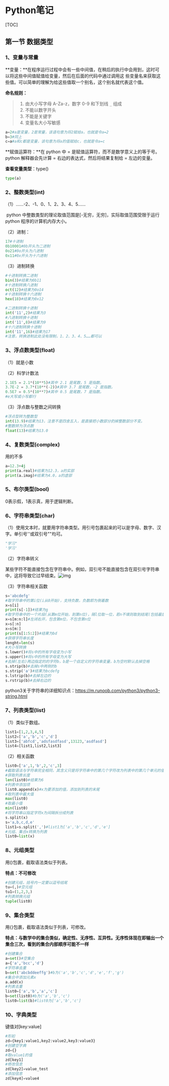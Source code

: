 # Python笔记

[TOC]



## 第一节 	数据类型

### 1、变量与常量

**变量：**在程序运行过程中会有一些中间值，在稍后的执行中会用到，这时可以将这些中间值赋值给变量，然后在后面的代码中通过调用这			些变量名来获取这些值。可以简单的理解为给这些值取一个别名，这个别名就代表这个值。

**命名规则：**

> 1. 由大小写字母 A-Za-z，数字 0-9 和下划线 `_` 组成
> 2. 不能以数字开头
> 3. 不能是关键字
> 4. 变量名大小写敏感

```python
a=2#a是变量，2是常量，该语句意为将2赋给a，也就是令a=2
b=3#同上
c=a#a和c都是变量，该句意为将a的值赋给c，也就是令a=c
```

**赋值运算符：**在 python 中 = 是赋值运算符，而不是数学意义上的等于号。python 解释器会先计算 = 右边的表达式，然后将结果复制给 = 						左边的变量。

**查看变量类型**：type()

```python
type(a)
```

### 2、整数类型(int)

（1）……-2、-1、0、1、2、3、4、5……

​		python 中整数类型的理论取值范围是[-无穷，无穷]，实际取值范围受限于运行 python 程序的计算机内存大小。

（2）进制：

```python
17#十进制
0b10001#0b开头为二进制
0o21#0o开头为八进制
0x11#0x开头为十六进制
```

（3）进制转换

```python
#十进制转换二进制
bin(3)#结果为0b11
#十进制转换八进制
oct(12)#结果为0o14
#十进制转换十六进制
hex(18)#结果为0x12
```

```python
#二进制转换十进制
int('11',2)#结果为3
#八进制转换十进制
int('11',8)#结果为9
#十六进制转换十进制
int('11',16)#结果为17
#注意，转换进制此处没有限制，1、2、3、4、5……都可以
```

### 3、浮点数类型(float)

（1）就是小数

（2）科学计数法

```python
2.1E5 = 2.1*(10**5)#其中 2.1 是尾数，5 是指数。
3.7E-2 = 3.7*(10**(-2))#其中 3.7 是尾数，-2 是指数。
0.5E7 = 0.5*(10**7)#其中 0.5 是尾数，7 是指数。
#e大写或小写都行
```

（3）浮点数与整数之间转换

```python
#浮点型转为整数型
int(13.9)#结果为13，注意不是四舍五入，是直接把小数部分扔掉整数部分不变。
#整数转为浮点数
float(13)#结果为13.0
```

### 4、复数类型(complex)

用的不多

```python
a=12.3+4j
print(a.real)#结果为12.3，a的实部
print(a.imag)#结果为4.0，a的虚部
```

### 5、布尔类型(bool)

0表示假，1表示真，用于逻辑判断。

### 6、字符串类型(char)

（1）使用文本时，就要用字符串类型。用引号包裹起来的可以是字母、数字、汉字。单引号''或双引号""均可。

```python
"学习"
'学习'
```

（2）字符串转义

某些字符不能直接包含在字符串中。例如，双引号不能直接包含在双引号字符串中，这将导致它过早结束。![img](https://img.jbzj.com/file_images/article/202009/2020090314165647.jpg)

（3）字符串相关函数

```python
s='abcdefg'
#取字符串中的第i位(i从0开始)，支持负数，负数即为倒着数
x=s[i]
print(s[-1])#结果为g
#取字符串中的一个片段(从第m位开始，到第n位)，隔l位取一位，若n不填则取到结尾(包括最后一位)，若m不填则从头开始取，l不填默认为1
x=s[m:n:l]#左闭右开，包含第m位，不包含第n位
x=s[:n]
x=s[m:]
print(s[1:5:2])#结果为bd
#获得字符串长度
lenght=len(s)
#大小写转换
s.lower()#将s中的所有字母变为小写
s.upper()#将s中的所有字母变为大写
#去掉(左右)两边指定的的字符b，b是一个自定义的字符串变量，b为空时默认去掉空格
s.strip(b)#去掉s中两侧的b
s.strip('a')#结果为bcdefg
s.lstrip(b)#去掉左边的
s.rstrip(b)#去掉右边的
```

python3关于字符串的详细知识点：https://m.runoob.com/python3/python3-string.html

### 7、列表类型(list)

（1）类似于数组。

```python
list1=[1,2,3,4,5]
list2=['a','b','c','d']
list3=['abfcd','adsfasdfasd',13123,'asdfasd']
list4=[list1,list2,list3]
```

（2）相关函数

```python
list0=['a',1,'b',2,'c',3]
#截取语法与字符串完全相同，其含义只是将字符串中的第几个字符改为列表中的第几个单元的值。
#获取列表长度
len(list0)#结果为6
#列表中添加项
list0.append(x)#x为要添加的值，添加到列表的末尾
#取列表中最大值
max(list0)
#取最小值
min(list0)
#将字符串以指定字符x为间隔拆分成列表
s.split(x)
s='a,b,c,d,e'
list1=s.split(',')#list1为['a','b','c','d','e']
#元组、集合x转换为列表
list0=list(x)
```

### 8、元组类型

用()包裹，截取语法类似于列表。

**特点：不可修改**

```python
#创建元组，括号内一定要以逗号结尾
tu=(,)#空元组
tu1=(1,2,3,)
#列表转换元组
tuple(list0)
```

### 9、集合类型

用{}包裹，截取语法类似于列表，可修改。

**特点：与数学中的集合类似，确定性、无序性、互异性。无序性体现在即输出一个集合三次，看到的集合内部顺序可能不一样**

```python
#创建集合
a=set()#空集合
a={'a','bcc','d'}
#字符串去重
b=set('abcbddeeffg')#b为('a','b','c','d','e','f','g')
#集合中添加元素x
a.add(x)
#列表去重
list0=['a','b','a','c']
b=set(list0)#b为('a','b','c')
list0=list(b)#list0为['a','b','c']
```

### 10、字典类型

键值对[key:value]

```python
#形如
zd={key1:value1,key2:value2,key3:value3}
#创建空字典
zd={}
#取value1的值
zd[key1]
#修改信息
zd[key2]=value_test
#添加信息
zd[key4]=value4
```
